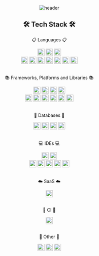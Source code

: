 <div align="center">

  ![header](https://capsule-render.vercel.app/api?type=waving&color=auto&height=250&section=header&text=LEE%20SO%20YEON%20🥰&customColorList=13&fontAlignY=40&animation=fadeIn)

  ## 🛠️ Tech Stack 🛠️
  
  <p> 📋 Languages 📋 </p>
  <img src="https://img.shields.io/badge/java-%23ED8B00.svg?style=for-the-badge&logo=openjdk&logoColor=white" alt="Java" height="22"/>
  <img src="https://img.shields.io/badge/python-3670A0?style=for-the-badge&logo=python&logoColor=ffdd54" alt="Python" height="22"/>
  <img src="https://img.shields.io/badge/c-%2300599C.svg?style=for-the-badge&logo=c&logoColor=white" alt="C" height="22"/>
  <br>
  <img src="https://img.shields.io/badge/html5-%23E34F26.svg?style=for-the-badge&logo=html5&logoColor=white" alt="HTML5" height="22"/>
  <img src="https://img.shields.io/badge/css3-%231572B6.svg?style=for-the-badge&logo=css3&logoColor=white" alt="CSS3" height="22"/>
  <img src="https://img.shields.io/badge/javascript-%23323330.svg?style=for-the-badge&logo=javascript&logoColor=%23F7DF1E" alt="JavaScript" height="22"/>
  <img src="https://img.shields.io/badge/c++-%2300599C.svg?style=for-the-badge&logo=c%2B%2B&logoColor=white" alt="C++" height="22"/>
  <img src="https://img.shields.io/badge/r-%23276DC3.svg?style=for-the-badge&logo=r&logoColor=white" alt="R" height="22"/>
  <img src="https://img.shields.io/badge/kotlin-%237F52FF.svg?style=for-the-badge&logo=kotlin&logoColor=white" alt="Kotlin" height="22"/>
  <img src="https://img.shields.io/badge/dart-%230175C2.svg?style=for-the-badge&logo=dart&logoColor=white" alt="Dart" height="22"/>
  <br><br>
  
  <p> 📚 Frameworks, Platforms and Libraries 📚 </p>
  <img src="https://img.shields.io/badge/spring-%236DB33F.svg?style=for-the-badge&logo=spring&logoColor=white" alt="Spring" height="22"/>
  <img src="https://img.shields.io/badge/Spring%20Boot-%236DB33F.svg?style=for-the-badge&logo=spring-boot&logoColor=white" alt="Spring Boot" height="22"/>
  <img src="https://img.shields.io/badge/Spring%20Security-%236DB33F.svg?style=for-the-badge&logo=spring-security&logoColor=white" alt="Spring Security" height="22"/>
  <img src="https://img.shields.io/badge/JWT-black?style=for-the-badge&logo=JSON%20web%20tokens" alt="JWT/JSON Web Token" height="22"/>
  <br>
  <img src="https://img.shields.io/badge/node.js-6DA55F?style=for-the-badge&logo=node.js&logoColor=white" alt="NodeJS" height="22"/>
  <img src="https://img.shields.io/badge/react-%2320232a.svg?style=for-the-badge&logo=react&logoColor=%2361DAFB" alt="React" height="22"/>
  <img src="https://img.shields.io/badge/opencv-%23white.svg?style=for-the-badge&logo=opencv&logoColor=white" alt="OpenCV" height="22"/>
  <img src="https://img.shields.io/badge/Qt-%23217346.svg?style=for-the-badge&logo=Qt&logoColor=white" alt="Qt" height="22"/>
  <img src="https://img.shields.io/badge/bootstrap-%23563D7C.svg?style=for-the-badge&logo=bootstrap&logoColor=white" alt="Bootstrap" height="22"/>
  <img src="https://img.shields.io/badge/Flutter-%2302569B.svg?style=for-the-badge&logo=Flutter&logoColor=white" alt="Flutter" height="22"/>
  <br><br>

  <p> 💾 Databases 💾 </p>
  <img src="https://img.shields.io/badge/mysql-%23000000.svg?style=for-the-badge&logo=mysql&logoColor=white" alt="MySQL" height="22"/>
  <img src="https://img.shields.io/badge/redis-%23DD0031.svg?style=for-the-badge&logo=redis&logoColor=white" alt="Redis" height="22"/>
  <img src="https://img.shields.io/badge/MongoDB-%234ea94b.svg?style=for-the-badge&logo=mongodb&logoColor=white" alt="MongoDB" height="22"/>
  <img src="https://img.shields.io/badge/Firebase-039BE5?style=for-the-badge&logo=Firebase&logoColor=white" alt="Firebase" height="22"/>
  <br><br>
  
  <p> 💻 IDEs 💻 </p>
  <img src="https://img.shields.io/badge/IntelliJ%20IDEA-000000.svg?style=for-the-badge&logo=intellij-idea&logoColor=white" alt="IntelliJ IDEA" height="22"/>
  <img src="https://img.shields.io/badge/Visual%20Studio%20Code-0078d7.svg?style=for-the-badge&logo=visual-studio-code&logoColor=white" alt="Visual Studio Code" height="22"/>
  <br>
  <img src="https://img.shields.io/badge/Eclipse-FE7A16.svg?style=for-the-badge&logo=Eclipse&logoColor=white" alt="Eclipse" height="22"/>
  <img src="https://img.shields.io/badge/jupyter-%23FA0F00.svg?style=for-the-badge&logo=jupyter&logoColor=white" alt="Jupyter Notebook" height="22"/>
  <img src="https://img.shields.io/badge/Android%20Studio-3DDC84.svg?style=for-the-badge&logo=android-studio&logoColor=white" alt="Android Studio" height="22"/>
  <img src="https://img.shields.io/badge/RStudio-4285F4?style=for-the-badge&logo=rstudio&logoColor=white" alt="RStudio" height="22"/>
  <img src="https://img.shields.io/badge/Visual%20Studio-5C2D91.svg?style=for-the-badge&logo=visual-studio&logoColor=white" alt="Visual Studio" height="22"/>
  <br><br>
  
  <p> ☁️ SaaS ☁️ </p>
  <img src="https://img.shields.io/badge/AWS-%23FF9900.svg?style=for-the-badge&logo=amazon-aws&logoColor=white" alt="AWS" height="22"/>
  <br><br>

  <!--  
  <p> 🕓 Version Control 🕓 </p>
  <img src="https://img.shields.io/badge/github-%23121011.svg?style=for-the-badge&logo=github&logoColor=white" alt="GitHub" height="22"/>
  <br><br>
  -->

  <p> 🔬 CI 🔬 </p>
  <img src="https://img.shields.io/badge/github%20actions-%232671E5.svg?style=for-the-badge&logo=githubactions&logoColor=white" alt="GitHub Actions" height="22"/>
  <br><br>

  <p> 🥅 Other 🥅 </p>
  <img src="https://img.shields.io/badge/docker-%230db7ed.svg?style=for-the-badge&logo=docker&logoColor=white" alt="Docker" height="22"/>
  <img src="https://img.shields.io/badge/-Swagger-%23Clojure?style=for-the-badge&logo=swagger&logoColor=white" alt="Swagger" height="22"/>
  <img src="https://img.shields.io/badge/Notion-%23000000.svg?style=for-the-badge&logo=notion&logoColor=white" alt="Notion" height="22"/>

  <!--  
  <p> 🎛️ Operating System 🎛️ </p>
  <img src="https://img.shields.io/badge/Windows-0078D6?style=for-the-badge&logo=windows&logoColor=white" alt="Windows" height="22"/>
  <img src="https://img.shields.io/badge/Linux-FCC624?style=for-the-badge&logo=linux&logoColor=black" alt="Linux" height="22"/>
  <img src="https://img.shields.io/badge/Ubuntu-E95420?style=for-the-badge&logo=ubuntu&logoColor=white" alt="Ubuntu" height="22"/>
   
  ![Soyeon's GitHub stats](https://github-readme-stats.vercel.app/api?username=soyeonii&show_icons=true&theme=radical)
  [![Solved.ac Profile](http://mazassumnida.wtf/api/v2/generate_badge?boj=pure02so)](https://solved.ac/pure02so/)
  -->

</div>
